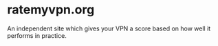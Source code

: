 # ratemyvpn.org
An independent site which gives your VPN a score based on how well it performs in practice.

